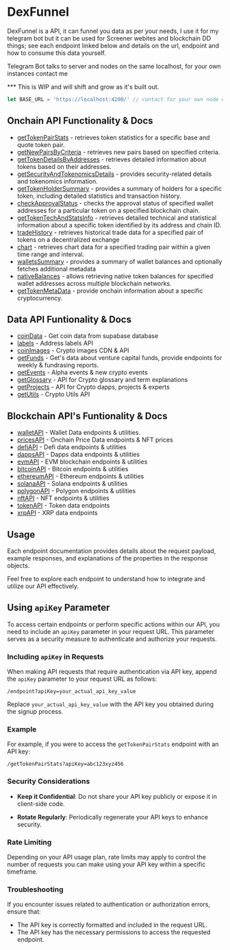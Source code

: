 # DexFunnel

DexFunnel is a API, it can funnel you data as per your needs, I use it for my telegram bot but it can be used for Screener webites and blockchain DD things; see each endpoint linked below and details on the url, endpoint and how to consume this data yourself. 

Telegram Bot talks to server and nodes on the same localhost, for your own instances contact me

*** This is WIP and will shift and grow as it's built out. 

```javascript
let BASE_URL = 'https://localhost:4200/' // contact for your own node or the prod url
```

## Onchain API Functionality & Docs 
- [getTokenPairStats](docs/getTokenPairStats.md) - retrieves token statistics for a specific base and quote token pair.
- [getNewPairsByCriteria](docs/getNewPairsByCriteria.md) - retrieves new pairs based on specified criteria.
- [getTokenDetailsByAddresses](docs/getTokenDetailsByAddresses-ETH.md) - retrieves detailed information about tokens based on their addresses.
- [getSecurityAndTokenomicsDetails](docs/getSecurityAndTokenomicsDetails-ETH.md) - provides security-related details and tokenomics information.
- [getTokenHolderSummary](docs/getTokenHolderSummary.md) - provides a summary of holders for a specific token, including detailed statistics and transaction history.
- [checkApprovalStatus](docs/checkApprovalStatus.md) - checks the approval status of specified wallet addresses for a particular token on a specified blockchain chain.
- [getTokenTechAndStatsInfo](docs/getTokenTechAndStatsInfo.md) - retrieves detailed technical and statistical information about a specific token identified by its address and chain ID.
- [tradeHistory](docs/tradeHistory.md) - retrieves historical trade data for a specified pair of tokens on a decentralized exchange
- [chart](docs/chart.md) - retrieves chart data for a specified trading pair within a given time range and interval.
- [walletsSummary](docs/walletsSummary.md) - provides a summary of wallet balances and optionally fetches additional metadata
- [nativeBalances](docs/nativeBalances.md) - allows retrieving native token balances for specified wallet addresses across multiple blockchain networks.
- [getTokenMetaData](docs/getTokenMetaData.md) - provide onchain information about a specific cryptocurrency. 

## Data API Funtionality & Docs
- [coinData](docs/coinData.md) - Get coin data from supabase database
- [labels](docs/labels.md) - Address labels API
- [coinImages](docs/getImages.md) - Crypto images CDN & API
- [getFunds](docs/getFunds.md) - Get's data about venture capital funds, provide endpoints for weekly & fundrasing reports. 
- [getEvents](docs/getEvents.md) - Alpha events & new crypto events
- [getGlossary](docs/getGlossary.md) - API for Crypto glossary and term explanations
- [getProjects](docs/getProjects.md) - API for Crypto dapps, projects & experts 
- [getUtils](docs/getUtils.md) - Crypto Utils API

## Blockchain API's Funtionality & Docs
- [walletAPI](docs/walletAPI.md) - Wallet Data endpoints & utilities. 
- [pricesAPI](docs/pricesAPI.md) - Onchain Price Data endpoints & NFT prices
- [defiAPI](docs/defiAPI.md) - Defi data endpoints & utilities
- [dappsAPI](docs/dappsAPI.md) - Dapps data endpoints & utilities
- [evmAPI](docs/evmAPI.md) - EVM blockchain endpoints & utilities
- [bitcoinAPI](docs/bitcoinAPI.md) - Bitcoin endpoints & utilities
- [ethereumAPI](docs/ethereumAPI.md) - Ethereum endpoints & utilities
- [solanaAPI](docs/solanaAPI.md) - Solana endpoints & utilities
- [polygonAPI](docs/polygonAPI.md) - Polygon endpoints & utilities
- [nftAPI](docs/nftAPI.md) - NFT endpoints & utilities
- [tokenAPI](docs/tokenAPI.md) - Token data endpoints
- [xrpAPI](docs/xrpAPI.md) - XRP data endpoints

## Usage

Each endpoint documentation provides details about the request payload, example responses, and explanations of the properties in the response objects.

Feel free to explore each endpoint to understand how to integrate and utilize our API effectively.

## Using `apiKey` Parameter

To access certain endpoints or perform specific actions within our API, you need to include an `apiKey` parameter in your request URL. This parameter serves as a security measure to authenticate and authorize your requests.

### Including `apiKey` in Requests

When making API requests that require authentication via API key, append the `apiKey` parameter to your request URL as follows:

```
/endpoint?apiKey=your_actual_api_key_value
```

Replace `your_actual_api_key_value` with the API key you obtained during the signup process.

### Example

For example, if you were to access the `getTokenPairStats` endpoint with an API key:

```
/getTokenPairStats?apiKey=abc123xyz456
```

### Security Considerations

- **Keep it Confidential**: Do not share your API key publicly or expose it in client-side code.
  
- **Rotate Regularly**: Periodically regenerate your API keys to enhance security.

### Rate Limiting

Depending on your API usage plan, rate limits may apply to control the number of requests you can make using your API key within a specific timeframe.

### Troubleshooting

If you encounter issues related to authentication or authorization errors, ensure that:

- The API key is correctly formatted and included in the request URL.
- The API key has the necessary permissions to access the requested endpoint.

